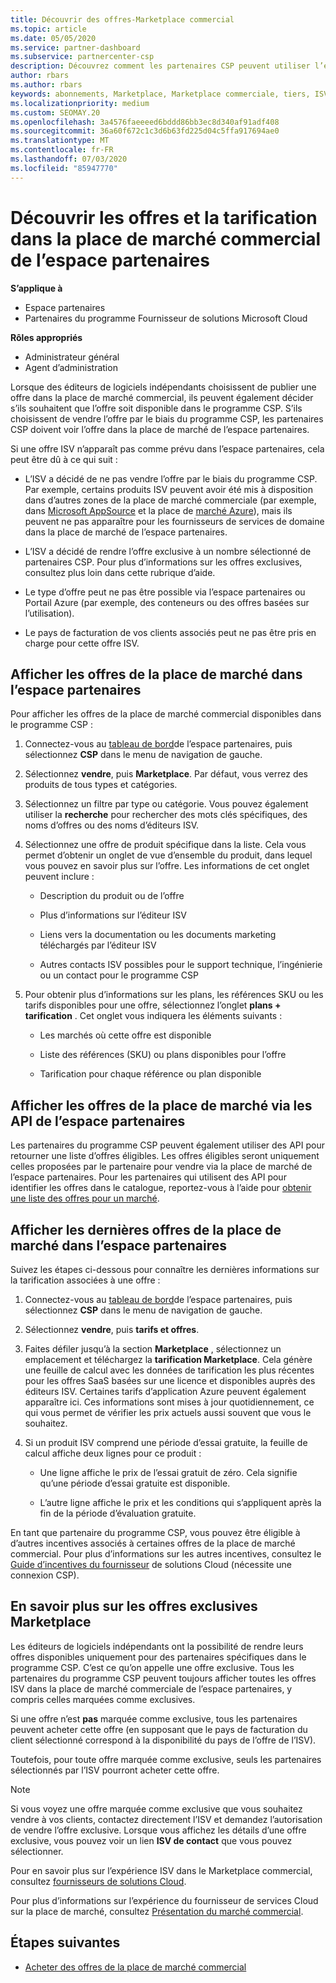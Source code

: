 ```yaml
---
title: Découvrir des offres-Marketplace commercial
ms.topic: article
ms.date: 05/05/2020
ms.service: partner-dashboard
ms.subservice: partnercenter-csp
description: Découvrez comment les partenaires CSP peuvent utiliser l’espace partenaires pour afficher ou rechercher les offres SaaS ou la tarification des éditeurs de logiciels indépendants dans la place de marché.
author: rbars
ms.author: rbars
keywords: abonnements, Marketplace, Marketplace commerciale, tiers, ISV, offres SaaS, programme fournisseur de solutions Cloud, programme CSP, partenaires CSP
ms.localizationpriority: medium
ms.custom: SEOMAY.20
ms.openlocfilehash: 3a4576faeeeed6bddd86bb3ec8d340af91adf408
ms.sourcegitcommit: 36a60f672c1c3d6b63fd225d04c5ffa917694ae0
ms.translationtype: MT
ms.contentlocale: fr-FR
ms.lasthandoff: 07/03/2020
ms.locfileid: "85947770"
---
```

# <a name="discover-offers-and-pricing-in-the-partner-center-commercial-marketplace"></a>Découvrir les offres et la tarification dans la place de marché commercial de l’espace partenaires

**S’applique à**

- Espace partenaires
- Partenaires du programme Fournisseur de solutions Microsoft Cloud

**Rôles appropriés**

- Administrateur général
- Agent d’administration

Lorsque des éditeurs de logiciels indépendants choisissent de publier une offre dans la place de marché commercial, ils peuvent également décider s’ils souhaitent que l’offre soit disponible dans le programme CSP. S’ils choisissent de vendre l’offre par le biais du programme CSP, les partenaires CSP doivent voir l’offre dans la place de marché de l’espace partenaires.

Si une offre ISV n’apparaît pas comme prévu dans l’espace partenaires, cela peut être dû à ce qui suit :

- L’ISV a décidé de ne pas vendre l’offre par le biais du programme CSP. Par exemple, certains produits ISV peuvent avoir été mis à disposition dans d’autres zones de la place de marché commerciale (par exemple, dans [Microsoft AppSource](https://appsource.microsoft.com/) et la place de [marché Azure](https://azuremarketplace.microsoft.com/)), mais ils peuvent ne pas apparaître pour les fournisseurs de services de domaine dans la place de marché de l’espace partenaires.

- L’ISV a décidé de rendre l’offre exclusive à un nombre sélectionné de partenaires CSP. Pour plus d’informations sur les offres exclusives, consultez plus loin dans cette rubrique d’aide.

- Le type d’offre peut ne pas être possible via l’espace partenaires ou Portail Azure (par exemple, des conteneurs ou des offres basées sur l’utilisation).

- Le pays de facturation de vos clients associés peut ne pas être pris en charge pour cette offre ISV.

## <a name="view-marketplace-offers-in-partner-center"></a>Afficher les offres de la place de marché dans l’espace partenaires

Pour afficher les offres de la place de marché commercial disponibles dans le programme CSP : 

1. Connectez-vous au [tableau de bord](https://partner.microsoft.com/dashboard)de l’espace partenaires, puis sélectionnez **CSP** dans le menu de navigation de gauche.

2. Sélectionnez **vendre**, puis **Marketplace**. Par défaut, vous verrez des produits de tous types et catégories.

3. Sélectionnez un filtre par type ou catégorie. Vous pouvez également utiliser la **recherche** pour rechercher des mots clés spécifiques, des noms d’offres ou des noms d’éditeurs ISV.

4. Sélectionnez une offre de produit spécifique dans la liste. Cela vous permet d’obtenir un onglet de vue d’ensemble du produit, dans lequel vous pouvez en savoir plus sur l’offre. Les informations de cet onglet peuvent inclure : 

    - Description du produit ou de l’offre

    - Plus d’informations sur l’éditeur ISV

    - Liens vers la documentation ou les documents marketing téléchargés par l’éditeur ISV

    - Autres contacts ISV possibles pour le support technique, l’ingénierie ou un contact pour le programme CSP

5. Pour obtenir plus d’informations sur les plans, les références SKU ou les tarifs disponibles pour une offre, sélectionnez l’onglet **plans + tarification** . Cet onglet vous indiquera les éléments suivants :

    - Les marchés où cette offre est disponible

    - Liste des références (SKU) ou plans disponibles pour l’offre

    - Tarification pour chaque référence ou plan disponible

## <a name="view-marketplace-offers-via-partner-center-apis"></a>Afficher les offres de la place de marché via les API de l’espace partenaires

Les partenaires du programme CSP peuvent également utiliser des API pour retourner une liste d’offres éligibles. Les offres éligibles seront uniquement celles proposées par le partenaire pour vendre via la place de marché de l’espace partenaires. Pour les partenaires qui utilisent des API pour identifier les offres dans le catalogue, reportez-vous à l’aide pour [obtenir une liste des offres pour un marché](https://docs.microsoft.com/partner-center/develop/create-subscription-azure-marketplace-products#get-a-list-of-offers-for-a-market).

## <a name="view-the-latest-marketplace-offer-pricing-in-partner-center"></a>Afficher les dernières offres de la place de marché dans l’espace partenaires

Suivez les étapes ci-dessous pour connaître les dernières informations sur la tarification associées à une offre :

1. Connectez-vous au [tableau de bord](https://partner.microsoft.com/dashboard)de l’espace partenaires, puis sélectionnez **CSP** dans le menu de navigation de gauche.

2. Sélectionnez **vendre**, puis **tarifs et offres**.

3. Faites défiler jusqu’à la section **Marketplace** , sélectionnez un emplacement et téléchargez la **tarification Marketplace**. Cela génère une feuille de calcul avec les données de tarification les plus récentes pour les offres SaaS basées sur une licence et disponibles auprès des éditeurs ISV. Certaines tarifs d’application Azure peuvent également apparaître ici. Ces informations sont mises à jour quotidiennement, ce qui vous permet de vérifier les prix actuels aussi souvent que vous le souhaitez.

4. Si un produit ISV comprend une période d’essai gratuite, la feuille de calcul affiche deux lignes pour ce produit :

    - Une ligne affiche le prix de l’essai gratuit de zéro. Cela signifie qu’une période d’essai gratuite est disponible.

    - L’autre ligne affiche le prix et les conditions qui s’appliquent après la fin de la période d’évaluation gratuite.

En tant que partenaire du programme CSP, vous pouvez être éligible à d’autres incentives associés à certaines offres de la place de marché commercial. Pour plus d’informations sur les autres incentives, consultez le [Guide d’incentives du fournisseur](https://aka.ms/partnerincentives) de solutions Cloud (nécessite une connexion CSP).

## <a name="learn-about-marketplace-exclusive-offers"></a>En savoir plus sur les offres exclusives Marketplace

Les éditeurs de logiciels indépendants ont la possibilité de rendre leurs offres disponibles uniquement pour des partenaires spécifiques dans le programme CSP. C’est ce qu’on appelle une offre exclusive. Tous les partenaires du programme CSP peuvent toujours afficher toutes les offres ISV dans la place de marché commerciale de l’espace partenaires, y compris celles marquées comme exclusives.

Si une offre n’est **pas** marquée comme exclusive, tous les partenaires peuvent acheter cette offre (en supposant que le pays de facturation du client sélectionné correspond à la disponibilité du pays de l’offre de l’ISV).

Toutefois, pour toute offre marquée comme exclusive, seuls les partenaires sélectionnés par l’ISV pourront acheter cette offre.

> [!NOTE]
> Si vous voyez une offre marquée comme exclusive que vous souhaitez vendre à vos clients, contactez directement l’ISV et demandez l’autorisation de vendre l’offre exclusive. Lorsque vous affichez les détails d’une offre exclusive, vous pouvez voir un lien **ISV de contact** que vous pouvez sélectionner.

Pour en savoir plus sur l’expérience ISV dans le Marketplace commercial, consultez [fournisseurs de solutions Cloud](https://docs.microsoft.com/azure/marketplace/cloud-solution-providers).

Pour plus d’informations sur l’expérience du fournisseur de services Cloud sur la place de marché, consultez [Présentation du marché commercial](csp-commercial-marketplace-overview.md).

## <a name="next-steps"></a>Étapes suivantes

- [Acheter des offres de la place de marché commercial](csp-commercial-marketplace-purchase.md)
